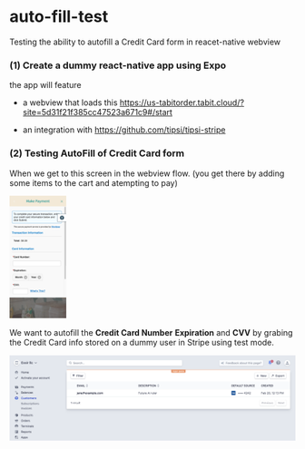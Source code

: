 # auto-fill-test
Testing the ability to autofill a Credit Card form in reacet-native webview

### (1) Create a dummy react-native app using Expo 

the app will feature 

- a webview that loads this 
https://us-tabitorder.tabit.cloud/?site=5d31f21f385cc47523a671c9#/start

- an integration with https://github.com/tipsi/tipsi-stripe

### (2) Testing AutoFill of Credit Card form 

When we get to this screen in the webview flow. (you get there by adding some items to the cart and atempting to pay) 

<img src="us-tabitorder.png" width=100px />

We want to autofill the **Credit Card Number** **Expiration** and **CVV** by grabing the Credit Card info stored on a dummy user in Stripe using test mode. 

![](stripetest.png)






